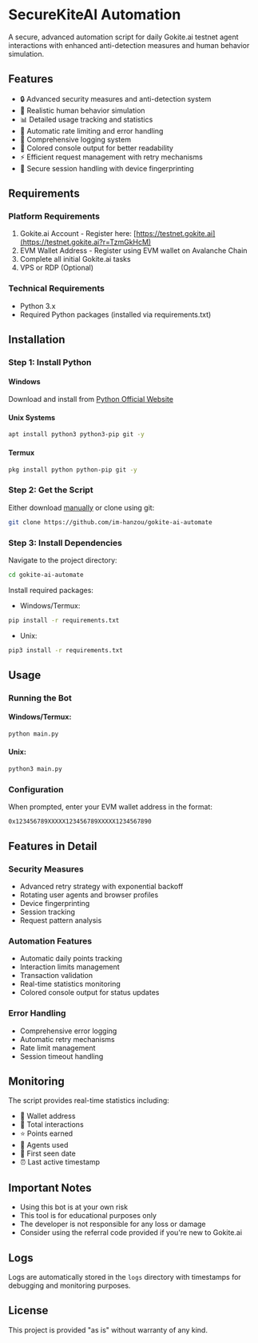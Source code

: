 # SecureKiteAI Automation

A secure, advanced automation script for daily Gokite.ai testnet agent interactions with enhanced anti-detection measures and human behavior simulation.

## Features

- 🔒 Advanced security measures and anti-detection system
- 🤖 Realistic human behavior simulation
- 📊 Detailed usage tracking and statistics
- 🔄 Automatic rate limiting and error handling
- 📝 Comprehensive logging system
- 🎨 Colored console output for better readability
- ⚡ Efficient request management with retry mechanisms
- 🔐 Secure session handling with device fingerprinting

## Requirements

### Platform Requirements

1. Gokite.ai Account - Register here: [https://testnet.gokite.ai](https://testnet.gokite.ai?r=TzmGkHcM)
2. EVM Wallet Address - Register using EVM wallet on Avalanche Chain
3. Complete all initial Gokite.ai tasks
4. VPS or RDP (Optional)

### Technical Requirements

- Python 3.x
- Required Python packages (installed via requirements.txt)

## Installation

### Step 1: Install Python

#### Windows
Download and install from [Python Official Website](https://www.python.org/ftp/python/3.13.0/python-3.13.0-amd64.exe)

#### Unix Systems
```bash
apt install python3 python3-pip git -y
```

#### Termux
```bash
pkg install python python-pip git -y
```

### Step 2: Get the Script

Either download [manually](https://github.com/im-hanzou/gokite-ai-automate/archive/refs/heads/main.zip) or clone using git:
```bash
git clone https://github.com/im-hanzou/gokite-ai-automate
```

### Step 3: Install Dependencies

Navigate to the project directory:
```bash
cd gokite-ai-automate
```

Install required packages:
- Windows/Termux:
```bash
pip install -r requirements.txt
```
- Unix:
```bash
pip3 install -r requirements.txt
```

## Usage

### Running the Bot

#### Windows/Termux:
```bash
python main.py
```

#### Unix:
```bash
python3 main.py
```

### Configuration

When prompted, enter your EVM wallet address in the format:
```
0x123456789XXXXX123456789XXXXX1234567890
```

## Features in Detail

### Security Measures
- Advanced retry strategy with exponential backoff
- Rotating user agents and browser profiles
- Device fingerprinting
- Session tracking
- Request pattern analysis

### Automation Features
- Automatic daily points tracking
- Interaction limits management
- Transaction validation
- Real-time statistics monitoring
- Colored console output for status updates

### Error Handling
- Comprehensive error logging
- Automatic retry mechanisms
- Rate limit management
- Session timeout handling

## Monitoring

The script provides real-time statistics including:
- 💼 Wallet address
- 🔄 Total interactions
- ⭐ Points earned
- 🤖 Agents used
- 📅 First seen date
- ⏰ Last active timestamp

## Important Notes

- Using this bot is at your own risk
- This tool is for educational purposes only
- The developer is not responsible for any loss or damage
- Consider using the referral code provided if you're new to Gokite.ai

## Logs

Logs are automatically stored in the `logs` directory with timestamps for debugging and monitoring purposes.

## License

This project is provided "as is" without warranty of any kind.